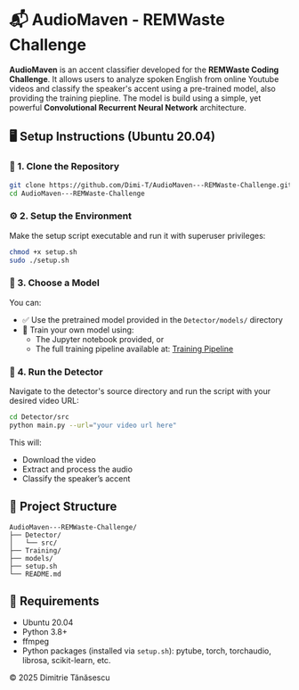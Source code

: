 # 📬 AudioMaven - REMWaste Challenge  
**AudioMaven** is an accent classifier developed for the **REMWaste Coding Challenge**. It allows users to analyze spoken English from online Youtube videos and classify the speaker's accent using a pre-trained model, also providing the training piepline. The model is build using a simple, yet powerful **Convolutional Recurrent Neural Network** architecture.
## 🖥️ Setup Instructions (Ubuntu 20.04)  
### 🔁 1. Clone the Repository  
```bash
git clone https://github.com/Dimi-T/AudioMaven---REMWaste-Challenge.git
cd AudioMaven---REMWaste-Challenge
```  
### ⚙️ 2. Setup the Environment  
Make the setup script executable and run it with superuser privileges:  
```bash
chmod +x setup.sh
sudo ./setup.sh
```  
### 🧠 3. Choose a Model  
You can:  
- ✅ Use the pretrained model provided in the `Detector/models/` directory  
- 🧪 Train your own model using:  
  - The Jupyter notebook provided, or  
  - The full training pipeline available at: [Training Pipeline](https://www.kaggle.com/code/dimitrietanasescu/audiomaven)  
### 🎯 4. Run the Detector  
Navigate to the detector's source directory and run the script with your desired video URL:  
```bash
cd Detector/src
python main.py --url="your video url here"
```  
This will:  
- Download the video  
- Extract and process the audio  
- Classify the speaker’s accent  
## 📁 Project Structure  
```
AudioMaven---REMWaste-Challenge/
├── Detector/
│   └── src/
├── Training/
├── models/
├── setup.sh
└── README.md
```  
## 🧰 Requirements  
- Ubuntu 20.04  
- Python 3.8+  
- ffmpeg  
- Python packages (installed via `setup.sh`): pytube, torch, torchaudio, librosa, scikit-learn, etc.  

 
© 2025 Dimitrie Tănăsescu
